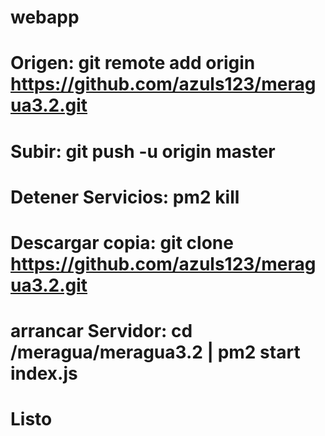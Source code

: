 # webapp
# Origen: git remote add origin https://github.com/azuls123/meragua3.2.git
# Subir: git push -u origin master
# Detener Servicios: pm2 kill
# Descargar copia: git clone https://github.com/azuls123/meragua3.2.git
# arrancar Servidor: cd /meragua/meragua3.2 | pm2 start index.js
# Listo

